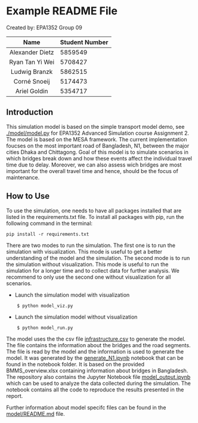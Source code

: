 # Example README File

Created by: EPA1352 Group 09 

| Name    | Student Number |
|:-------:|:--------|
| Alexander Dietz  | 5859549 | 
| Ryan Tan Yi Wei | 5708427 |
| Ludwig Branzk | 5862515 |
| Corné Snoeij | 5174473 |
| Ariel Goldin | 5354717 |


## Introduction

This simulation model is based on the simple transport model demo, see [./model/model.py](./model/model.py) for EPA1352 Advanced Simulation course Assignment 2. The model is based on the MESA framework.
The current implementation foucses on the most important road of Bangladesh, N1, between the major cities Dhaka and Chittagong. Goal of this model is to simulate scenarios in which bridges break down and how these events affect the individual travel time due to delay. Moreover, we can also assess
wich bridges are most important for the overall travel time and hence, should be the focus of maintenance.

## How to Use

To use the simulation, one needs to have all packages installed that are listed in the requirements.txt file. To install all packages with pip, run the following command in the terminal:

``` 
pip install -r requirements.txt
```

There are two modes to run the simulation. The first one is to run the simulation with visualization. This mode is useful to get a better understanding of the model and the simulation. The second mode is to run the simulation without visualization. This mode is useful to run the simulation for a longer time and to collect data for further analysis. We recommend to only use the second one without visualization for all scenarios.
* Launch the simulation model with visualization
```
    $ python model_viz.py
```
* Launch the simulation model without visualization
```
    $ python model_run.py
```

The model uses the the csv file [infrastructure.csv](model/input/infrastructure.csv) to generate the model. The file contains the information about the bridges and the road segments. The file is read by the model and the information is used to generate the model. It was generated by the [generate_N1.ipynb](notebook/G09-A2-generate_N1.ipynb) notebook that can be found in the notebook folder. It is based on the provided BMMS_overview.xlsx containing information about bridges in Bangladesh.
The repository also contains the Jupyter Notebook file [model_output.ipynb](notebook/G09-A2-visualize_results.ipynb) which can be used to analyze the data collected during the simulation. The notebook contains all the code to reproduce the results presented in the report.

Further information about model specifc files can be found in the [model/README.md](model/README.md) file.